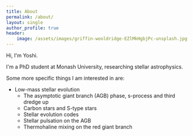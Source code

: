 ```yaml
---
title: About
permalink: /about/
layout: single
author_profile: true
header: 
    image: /assets/images/griffin-wooldridge-EZlMkHgbjPc-unsplash.jpg
---
```


Hi, I'm Yoshi. 

I'm a PhD student at Monash University, researching stellar astrophysics.

Some more specific things I am interested in are:

- Low-mass stellar evolution
    - The asymptotic giant branch (AGB) phase, s-process and third dredge up
    - Carbon stars and S-type stars
    - Stellar evolution codes
    - Stellar pulsation on the AGB
    - Thermohaline mixing on the red giant branch